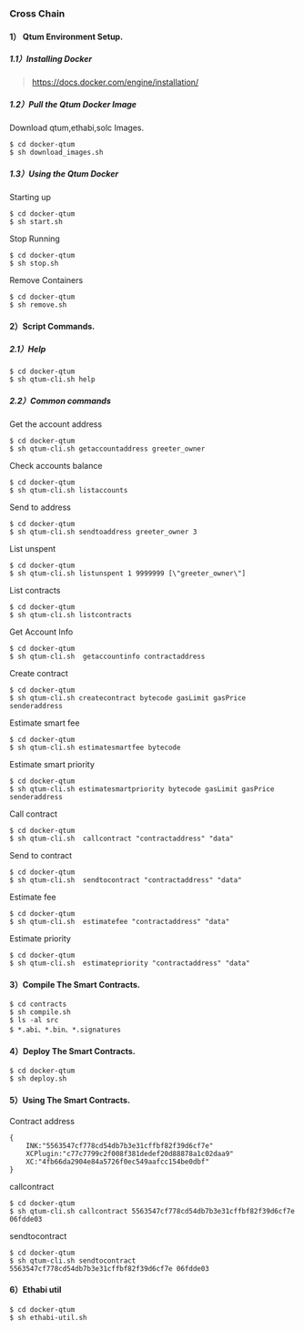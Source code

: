 ### Cross Chain

#### 1） Qtum Environment Setup.

##### 1.1）Installing Docker

> https://docs.docker.com/engine/installation/
>

##### 1.2）Pull the Qtum Docker Image

Download qtum,ethabi,solc Images.
```
$ cd docker-qtum
$ sh download_images.sh
```
##### 1.3）Using the Qtum Docker

Starting up
```
$ cd docker-qtum
$ sh start.sh
```
 
Stop Running 
```
$ cd docker-qtum
$ sh stop.sh
```
Remove Containers 
```
$ cd docker-qtum
$ sh remove.sh
```

#### 2）Script Commands.

##### 2.1）Help
```
$ cd docker-qtum
$ sh qtum-cli.sh help
```

##### 2.2）Common commands

Get the account address
```
$ cd docker-qtum
$ sh qtum-cli.sh getaccountaddress greeter_owner
```

Check accounts balance
```
$ cd docker-qtum
$ sh qtum-cli.sh listaccounts
```

Send to address
```
$ cd docker-qtum
$ sh qtum-cli.sh sendtoaddress greeter_owner 3
```

List unspent
```
$ cd docker-qtum
$ sh qtum-cli.sh listunspent 1 9999999 [\"greeter_owner\"]
```

List contracts
```
$ cd docker-qtum
$ sh qtum-cli.sh listcontracts
```

Get Account Info
```
$ cd docker-qtum
$ sh qtum-cli.sh  getaccountinfo contractaddress
```

Create contract 
```
$ cd docker-qtum
$ sh qtum-cli.sh createcontract bytecode gasLimit gasPrice senderaddress
```

Estimate smart fee
```
$ cd docker-qtum
$ sh qtum-cli.sh estimatesmartfee bytecode
```

Estimate smart priority
```
$ cd docker-qtum
$ sh qtum-cli.sh estimatesmartpriority bytecode gasLimit gasPrice senderaddress
```

Call contract
```
$ cd docker-qtum
$ sh qtum-cli.sh  callcontract "contractaddress" "data"
```

Send to contract
```
$ cd docker-qtum
$ sh qtum-cli.sh  sendtocontract "contractaddress" "data"
```

Estimate fee
```
$ cd docker-qtum
$ sh qtum-cli.sh  estimatefee "contractaddress" "data"
```

Estimate priority
```
$ cd docker-qtum
$ sh qtum-cli.sh  estimatepriority "contractaddress" "data"
```

#### 3）Compile The Smart Contracts.

```
$ cd contracts
$ sh compile.sh
$ ls -al src
$ *.abi、*.bin、*.signatures
```

#### 4）Deploy The Smart Contracts.

```
$ cd docker-qtum
$ sh deploy.sh
```
#### 5）Using The Smart Contracts.

Contract address
```
{
    INK:"5563547cf778cd54db7b3e31cffbf82f39d6cf7e"
    XCPlugin:"c77c7799c2f008f381dedef20d88878a1c02daa9"
    XC:"4fb66da2904e84a5726f0ec549aafcc154be0dbf"
}
```

callcontract
```
$ cd docker-qtum
$ sh qtum-cli.sh callcontract 5563547cf778cd54db7b3e31cffbf82f39d6cf7e 06fdde03
```

sendtocontract
```
$ cd docker-qtum
$ sh qtum-cli.sh sendtocontract 5563547cf778cd54db7b3e31cffbf82f39d6cf7e 06fdde03
```

#### 6）Ethabi util

```
$ cd docker-qtum
$ sh ethabi-util.sh
```




